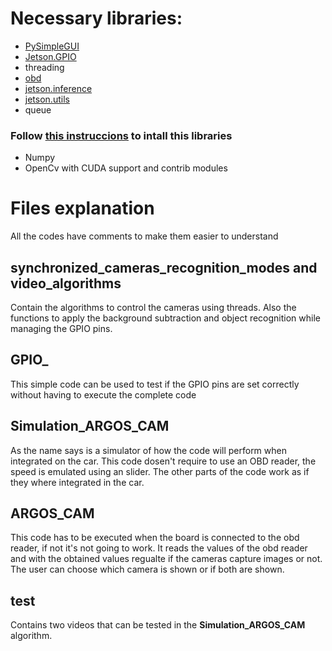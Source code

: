 # Necessary libraries: 
- [PySimpleGUI](https://pysimplegui.readthedocs.io/en/latest/)
- [Jetson.GPIO](https://github.com/NVIDIA/jetson-gpio)
- threading
- [obd](https://python-obd.readthedocs.io/en/latest/)
- [jetson.inference](https://github.com/dusty-nv/jetson-inference)
- [jetson.utils](https://github.com/dusty-nv/jetson-utils)
- queue

### Follow [this instruccions](https://www.pyimagesearch.com/2020/03/25/how-to-configure-your-nvidia-jetson-nano-for-computer-vision-and-deep-learning/) to intall this libraries ###
- Numpy
- OpenCv with CUDA support and contrib modules 

# Files explanation #
All the codes have comments to make them easier to understand

## synchronized_cameras_recognition_modes and video_algorithms ##
Contain the algorithms to control the cameras using threads. Also the functions to apply the background subtraction and object recognition while managing the GPIO pins.

## GPIO_ ##
This simple code can be used to test if the GPIO pins are set correctly without having to execute the complete code

## Simulation_ARGOS_CAM ##
As the name says is a simulator of how the code will perform when integrated on the car. This code dosen't require to use an OBD reader, the speed is emulated using an slider. The other parts of the code work as if they where integrated in the car.

## ARGOS_CAM ##
This code has to be executed when the board is connected to the obd reader, if not it's not going to work. It reads the values of the obd reader and with the obtained values regualte if the cameras capture images or not. The user can choose which camera is shown or if both are shown. 

## test ## 
 Contains two videos that can be tested in the **Simulation_ARGOS_CAM** algorithm.
